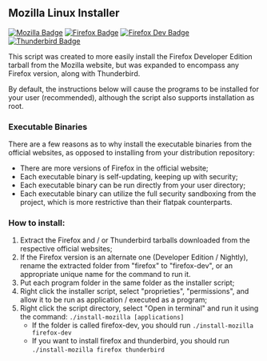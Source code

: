 ## Mozilla Linux Installer
[![Mozilla Badge](https://img.shields.io/badge/Mozilla-black?logo=mozilla&labelColor=black)](https://mozilla.org/)
[![Firefox Badge](https://img.shields.io/badge/Firefox-FF7139?logo=firefoxbrowser&labelColor=white)](https://mozilla.org/firefox/)
[![Firefox Dev Badge](https://img.shields.io/badge/Firefox_Dev-008DEA?logo=firefoxbrowser&logoColor=008DEA&labelColor=white)](https://mozilla.org/firefox/developer/)
[![Thunderbird Badge](https://img.shields.io/badge/Thunderbird-0A84FF?logo=thunderbird&labelColor=white)](https://thunderbird.net/)

This script was created to more easily install the Firefox Developer Edition tarball from the Mozilla website, but was expanded to encompass any Firefox version, along with Thunderbird.

By default, the instructions below will cause the programs to be installed for your user (recommended), although the script also supports installation as root.

### Executable Binaries

There are a few reasons as to why install the executable binaries from the official websites, as opposed to installing from your distribution repository:
- There are more versions of Firefox in the official website;
- Each executable binary is self-updating, keeping up with security;
- Each executable binary can be run directly from your user directory;
- Each executable binary can utilize the full security sandboxing from the project, which is more restrictive than their flatpak counterparts.

### How to install:

1. Extract the Firefox and / or Thunderbird tarballs downloaded from the respective official websites;
2. If the Firefox version is an alternate one (Developer Edition / Nightly), rename the extracted folder from "firefox" to "firefox-dev",
or an appropriate unique name for the command to run it.
3. Put each program folder in the same folder as the installer script;
4. Right click the installer script, select "proprieties", "permissions", and allow it to be run as application / executed as a program;
5. Right click the script directory, select "Open in terminal" and run it using the command: `./install-mozilla [applications]`
    - If the folder is called firefox-dev, you should run `./install-mozilla firefox-dev`
    - If you want to install firefox and thunderbird, you should run `./install-mozilla firefox thunderbird`
